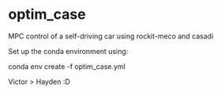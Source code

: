 # optim_case
MPC control of a self-driving car using rockit-meco and casadi

Set up the conda environment using: 

conda env create -f optim_case.yml

Victor > Hayden :D
